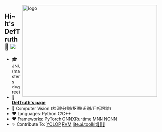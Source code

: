 <!--
**DefTruth/DefTruth** is a ✨ _special_ ✨ repository because its `README.md` (this file) appears on your GitHub profile.

Here are some ideas to get you started:

- 🔭 I’m currently working on ...
- 🌱 I’m currently learning ...
- 👯 I’m looking to collaborate on ...
- 🤔 I’m looking for help with ...
- 💬 Ask me about ...
- 📫 How to reach me: ...
- 😄 Pronouns: ...
- ⚡ Fun fact: ...
-->

<img src="https://github-readme-stats.vercel.app/api?username=DefTruth&show_icons=true" alt="logo" height="300" width="440" align="right" style="margin: 5px; margin-bottom: 0px;" />  

## Hi~ it's DefTruth 👋  ![](https://visitor-badge.laobi.icu/badge?page_id=DefTruth.DefTruth)
- 🎓 JNU(master's degree)
- 📖 [**DefTruth's page**](https://github.com/DefTruth)
- 🔭 Computer Vision (检测/分割/抠图/识别/目标跟踪)
- ❤  Languages: Python C/C++
- ❤  Frameworks: PyTorch ONNXRuntime MNN NCNN
- ✨ Contribute To: [YOLOP](https://github.com/hustvl/YOLOP) [RVM](https://github.com/PeterL1n/RobustVideoMatting) [lite.ai.toolkit🚀🚀🌟](https://github.com/DefTruth/lite.ai.toolkit)

<!-----
<div align='center'>
  <img src="https://github-profile-trophy.vercel.app/?username=DefTruth&theme=flat" alt="logo" height="160" align="left" style="margin: auto; margin-bottom: 20px;" /> 
</div>   
----->
